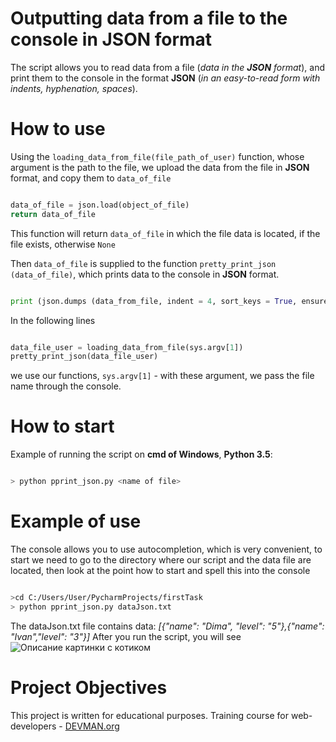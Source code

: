# Outputting data from a file to the console in JSON format

The script allows you to read data from a file (*data in the **JSON** format*), and print them to the console in the format **JSON** (*in an easy-to-read form with indents, hyphenation, spaces*).

# How to use

Using the `loading_data_from_file(file_path_of_user)` function, whose argument is the path to the file, we upload the data from the file in **JSON** format, and copy them to `data_of_file`
```python

data_of_file = json.load(object_of_file)
return data_of_file

```
This function will return `data_of_file` in which the file data is located, if the file exists, otherwise `None`

Then `data_of_file` is supplied to the function `pretty_print_json (data_of_file)`, which prints data to the console in **JSON** format.
```python

print (json.dumps (data_from_file, indent = 4, sort_keys = True, ensure_ascii = False))

```
In the following lines

```python

data_file_user = loading_data_from_file(sys.argv[1])
pretty_print_json(data_file_user)

```
we use our functions, `sys.argv[1]` - with these argument, we pass the file name through the console.


# How to start

Example of running the script on **cmd of Windows**, **Python 3.5**:

```bash

> python pprint_json.py <name of file>

```

# Example of use

The console allows you to use autocompletion, which is very convenient, to start we need to go to the directory where our script and the data file are located, then look at the point how to start and spell this into the console

```bash

>cd C:/Users/User/PycharmProjects/firstTask
> python pprint_json.py dataJson.txt

```
The dataJson.txt file contains data: *[{"name": "Dima", "level": "5"},{"name": "Ivan","level": "3"}]*
After you run the script, you will see
![Описание картинки с котиком](http://placekitten.com/g/100/20.jpg)
# Project Objectives

This project is written for educational purposes. Training course for web-developers - [DEVMAN.org](https://devman.org)
